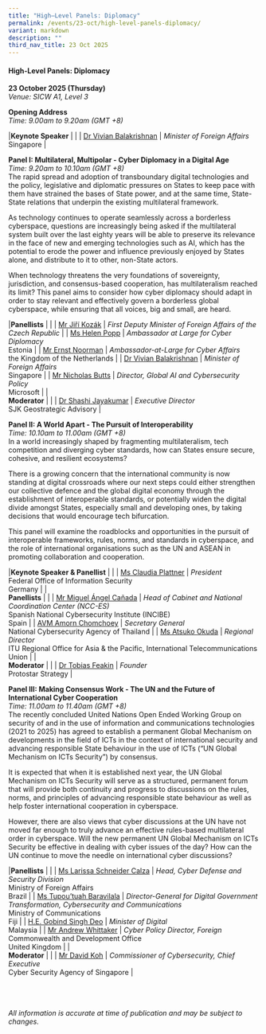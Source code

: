 ```yaml
---
title: "High–Level Panels: Diplomacy"
permalink: /events/23-oct/high-level-panels-diplomacy/
variant: markdown
description: ""
third_nav_title: 23 Oct 2025
---
```

#### **High-Level Panels: Diplomacy**

**23 October 2025 (Thursday)**  
*Venue: SICW A1, Level 3*

**Opening Address**
<br>*Time: 9.00am to 9.20am (GMT +8)*

|**Keynote Speaker**          |                                                              |
| [Dr Vivian Balakrishnan](/speakers/dr-vivian-balakrishnan/)  | *Minister of Foreign Affairs*<br>Singapore      |

**Panel I: Multilateral, Multipolar - Cyber Diplomacy in a Digital Age**
<br>*Time: 9.20am to 10.10am (GMT +8)*
<br>The rapid spread and adoption of transboundary digital technologies and the policy, legislative and diplomatic pressures on States to keep pace with them have strained the bases of State power, and at the same time, State-State relations that underpin the existing multilateral framework.

As technology continues to operate seamlessly across a borderless cyberspace, questions are increasingly being asked if the multilateral system built over the last eighty years will be able to preserve its relevance in the face of new and emerging technologies such as AI, which has the potential to erode the power and influence previously enjoyed by States alone, and distribute to it to other, non-State actors.

When technology threatens the very foundations of sovereignty, jurisdiction, and consensus-based cooperation, has multilateralism reached its limit? This panel aims to consider how cyber diplomacy should adapt in order to stay relevant and effectively govern a borderless global cyberspace, while ensuring that all voices, big and small, are heard.

|**Panellists**          |                                                              |
| [Mr Jiří Kozák](/speakers/mr-jiri-kozak/)  | *First Deputy Minister of Foreign Affairs of the Czech Republic*      |
| [Ms Helen Popp](/speakers/ms-helen-popp/)  | *Ambassador at Large for Cyber Diplomacy* <br>Estonia      |
| [Mr Ernst Noorman](/speakers/mr-ernst-noorman/)  | *Ambassador-at-Large for Cyber Affairs*<br>the Kingdom of the Netherlands      |
| [Dr Vivian Balakrishnan](/speakers/dr-vivian-balakrishnan/)  | *Minister of Foreign Affairs*<br>Singapore      |
| [Mr Nicholas Butts](/speakers/mr-nicholas-butts/)  | *Director, Global AI and Cybersecurity Policy* <br>Microsoft      |
|<br>**Moderator**          |                                                              |
| [Dr Shashi Jayakumar](/speakers/dr-shashi-jayakumar/)  | *Executive Director* <br>SJK Geostrategic Advisory      |

**Panel II: A World Apart - The Pursuit of Interoperability**
<br>*Time: 10.10am to 11.00am (GMT +8)*
<br>In a world increasingly shaped by fragmenting multilateralism, tech competition and diverging cyber standards, how can States ensure secure, cohesive, and resilient ecosystems?

There is a growing concern that the international community is now standing at digital crossroads where our next steps could either strengthen our collective defence and the global digital economy through the establishment of interoperable standards, or potentially widen the digital divide amongst States, especially small and developing ones, by taking decisions that would encourage tech bifurcation.

This panel will examine the roadblocks and opportunities in the pursuit of interoperable frameworks, rules, norms, and standards in cyberspace, and the role of international organisations such as the UN and ASEAN in promoting collaboration and cooperation.

|**Keynote Speaker &amp; Panellist**          |                                                              |
| [Ms Claudia Plattner](/speakers/ms-claudia-plattner/)  | *President*<br>Federal Office of Information Security<br>Germany      |
|<br>**Panellists**          |                                                              |
| [Mr Miguel Ángel Cañada](/speakers/mr-miguel-angel-canada/)  | *Head of Cabinet and National Coordination Center (NCC-ES)*<br>Spanish National Cybersecurity Institute (INCIBE)<br>Spain      |
| [AVM Amorn Chomchoey](/speakers/avm-amorn-chomchoey/)  | *Secretary General*<br>National Cybersecurity Agency of Thailand      |
| [Ms Atsuko Okuda](/speakers/ms-atsuko-okuda/)  | *Regional Director*<br>ITU Regional Office for Asia &amp; the Pacific, International Telecommunications Union      |
|<br>**Moderator**          |                                                              |
| [Dr Tobias Feakin](/speakers/dr-tobias-feakin/)  | *Founder* <br>Protostar Strategy      |

**Panel III: Making Consensus Work - The UN and the Future of International Cyber Cooperation**
<br>*Time: 11.00am to 11.40am (GMT +8)*
<br>The recently concluded United Nations Open Ended Working Group on security of and in the use of information and communications technologies (2021 to 2025) has agreed to establish a permanent Global Mechanism on developments in the field of ICTs in the context of international security and advancing responsible State behaviour in the use of ICTs (“UN Global Mechanism on ICTs Security”) by consensus.

It is expected that when it is established next year,  the UN Global Mechanism on ICTs Security will serve as a structured, permanent forum that will provide both continuity and progress to discussions on the rules, norms, and principles of advancing responsible state behaviour as well as help foster international cooperation in cyberspace.

However, there are also views that cyber discussions at the UN have not moved far enough to truly advance an effective rules-based multilateral order in cyberspace. Will the new permanent UN Global Mechanism on ICTs Security be effective in dealing with cyber issues of the day? How can the UN continue to move the needle on international cyber discussions?

|**Panellists**          |                                                              |
| [Ms Larissa Schneider Calza](/speakers/ms-larissa-schneider-calza/)  | *Head, Cyber Defense and Security Division*<br>Ministry of Foreign Affairs<br>Brazil      |
| [Ms Tupou’tuah Baravilala](/speakers/ms-tupou-tuah-baravilala/)  | *Director-General for Digital Government Transformation, Cybersecurity and Communications*<br>Ministry of Communications<br>Fiji      |
| [H.E. Gobind Singh Deo](/speakers/he-gobind-singh-deo/)  | *Minister of Digital*<br>Malaysia      |
| [Mr Andrew Whittaker](/speakers/mr-andrew-whittaker/)  | *Cyber Policy Director, Foreign*<br>Commonwealth and Development Office<br>United Kingdom      |
|<br>**Moderator**          |                                                              |
| [Mr David Koh](/speakers/mr-david-koh/)  | *Commissioner of Cybersecurity, Chief Executive*<br>Cyber Security Agency of Singapore      |

<br><br><br>
*All information is accurate at time of publication and may be subject to changes.*